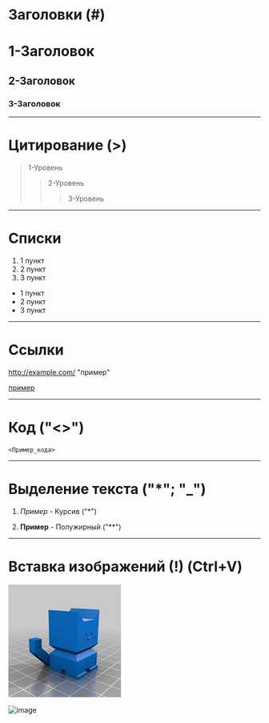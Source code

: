 # Заголовки (#)

# 1-Заголовок
## 2-Заголовок
### 3-Заголовок

---

# Цитирование (>)

> 1-Уровень
>> 2-Уровень
>>> 3-Уровень

---

# Списки

1. 1 пункт
2. 2 пункт
3. 3 пункт

+ 1 пункт
+ 2 пункт
+ 3 пункт

---

# Сcылки

http://example.com/ "пример"

[пример](http://example.com/ )

---

# Код ("<>")

    <Пример_кода>

 ---

 # Выделение текста ("*"; "_")

 1.  *Пример* - Курсив ("*")

 2.  **Пример** - Полужирный ("**")

 ---

# Вставка изображений (!) (Ctrl+V)

![Пример Картинки](https://github.com/AlfredZang/StudyRepository/blob/ef162d8da49558c7839417427d9fa2ecf5ccaf2a/CaliCat.jpg)

![image](https://user-images.githubusercontent.com/111059907/184173823-b4ab6039-5c81-494b-b38a-d9356b94fa18.png)
